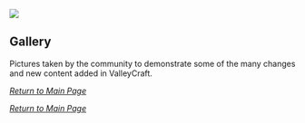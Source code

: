 ![](../wiki-images/banner_gallery.png)

## Gallery

Pictures taken by the community to demonstrate some of the many changes and new content added in ValleyCraft.

_[Return to Main Page](README.md)_

_[Return to Main Page](README.md)_
